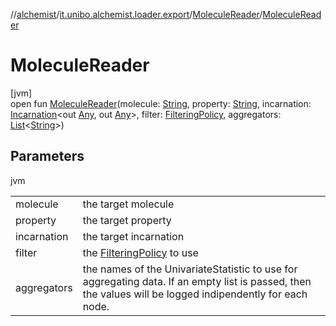 //[alchemist](../../../index.md)/[it.unibo.alchemist.loader.export](../index.md)/[MoleculeReader](index.md)/[MoleculeReader](-molecule-reader.md)

# MoleculeReader

[jvm]\
open fun [MoleculeReader](-molecule-reader.md)(molecule: [String](https://docs.oracle.com/javase/8/docs/api/java/lang/String.html), property: [String](https://docs.oracle.com/javase/8/docs/api/java/lang/String.html), incarnation: [Incarnation](../../it.unibo.alchemist.model.interfaces/-incarnation/index.md)<out [Any](https://kotlinlang.org/api/latest/jvm/stdlib/kotlin/-any/index.html), out [Any](https://kotlinlang.org/api/latest/jvm/stdlib/kotlin/-any/index.html)>, filter: [FilteringPolicy](../-filtering-policy/index.md), aggregators: [List](https://docs.oracle.com/javase/8/docs/api/java/util/List.html)<[String](https://docs.oracle.com/javase/8/docs/api/java/lang/String.html)>)

## Parameters

jvm

| | |
|---|---|
| molecule | the target molecule |
| property | the target property |
| incarnation | the target incarnation |
| filter | the [FilteringPolicy](../-filtering-policy/index.md) to use |
| aggregators | the names of the UnivariateStatistic to use for aggregating data. If an empty list is passed, then the values will be logged indipendently for each node. |
